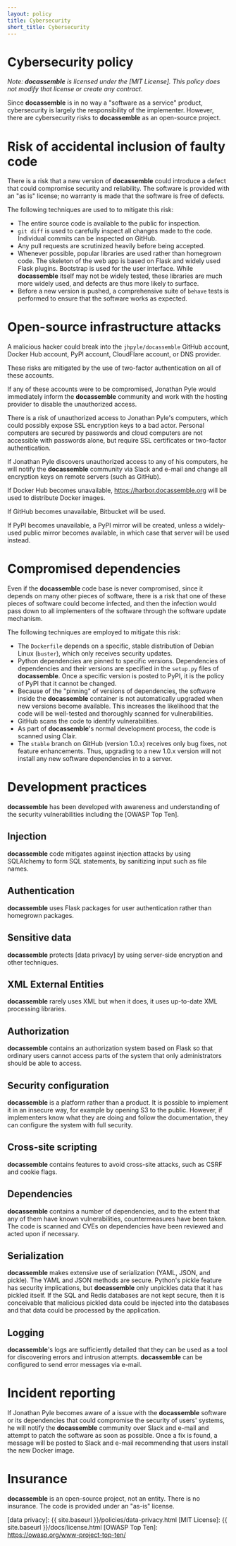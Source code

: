 ```yaml
---
layout: policy
title: Cybersecurity
short_title: Cybersecurity
---
```


# Cybersecurity policy

*Note: **docassemble** is licensed under the [MIT License].  This
policy does not modify that license or create any contract.*

Since **docassemble** is in no way a "software as a service" product,
cybersecurity is largely the responsibility of the implementer.
However, there are cybersecurity risks to **docassemble** as an
open-source project.

# Risk of accidental inclusion of faulty code

There is a risk that a new version of **docassemble** could introduce
a defect that could compromise security and reliability.  The software
is provided with an "as is" license; no warranty is made that the
software is free of defects.

The following techniques are used to to mitigate this risk:

* The entire source code is available to the public for inspection.
* `git diff` is used to carefully inspect all changes made to the
  code.  Individual commits can be inspected on GitHub.
* Any pull requests are scrutinized heavily before being accepted.
* Whenever possible, popular libraries are used rather than homegrown
  code.  The skeleton of the web app is based on Flask and widely used
  Flask plugins.  Bootstrap is used for the user interface.  While
  **docassemble** itself may not be widely tested, these libraries are
  much more widely used, and defects are thus more likely to surface.
* Before a new version is pushed, a comprehensive suite of `behave` tests
  is performed to ensure that the software works as expected.

# Open-source infrastructure attacks

A malicious hacker could break into the `jhpyle/docassemble` GitHub
account, Docker Hub account, PyPI account, CloudFlare account, or DNS
provider.

These risks are mitigated by the use of two-factor authentication on
all of these accounts.

If any of these accounts were to be compromised, Jonathan Pyle would
immediately inform the **docassemble** community and work with the
hosting provider to disable the unauthorized access.

There is a risk of unauthorized access to Jonathan Pyle's computers,
which could possibly expose SSL encryption keys to a bad actor.
Personal computers are secured by passwords and cloud computers are
not accessible with passwords alone, but require SSL certificates or
two-factor authentication.

If Jonathan Pyle discovers unauthorized access to any of his
computers, he will notify the **docassemble** community via Slack and
e-mail and change all encryption keys on remote servers (such as
GitHub).

If Docker Hub becomes unavailable, https://harbor.docassemble.org will
be used to distribute Docker images.

If GitHub becomes unavailable, Bitbucket will be used.

If PyPI becomes unavailable, a PyPI mirror will be created, unless a
widely-used public mirror becomes available, in which case that server
will be used instead.

# Compromised dependencies

Even if the **docassemble** code base is never compromised, since it
depends on many other pieces of software, there is a risk that one of
these pieces of software could become infected, and then the infection
would pass down to all implementers of the software through the
software update mechanism.

The following techniques are employed to mitigate this risk:

* The `Dockerfile` depends on a specific, stable distribution of
  Debian Linux (`buster`), which only receives security updates.
* Python dependencies are pinned to specific versions.  Dependencies
  of dependencies and their versions are specified in the `setup.py`
  files of **docassemble**.  Once a specific version is posted to
  PyPI, it is the policy of PyPI that it cannot be changed.
* Because of the "pinning" of versions of dependencies, the software
  inside the **docassemble** container is not automatically upgraded
  when new versions become available.  This increases the likelihood
  that the code will be well-tested and thoroughly scanned for
  vulnerabilities.
* GitHub scans the code to identify vulnerabilities.
* As part of **docassemble**'s normal development process, the code is
  scanned using Clair.
* The `stable` branch on GitHub (version 1.0.x) receives only bug
  fixes, not feature enhancements.  Thus, upgrading to a new 1.0.x
  version will not install any new software dependencies in to a
  server.

# Development practices

**docassemble** has been developed with awareness and understanding of
the security vulnerabilities including the [OWASP Top Ten].

## Injection

**docassemble** code mitigates against injection attacks by using
SQLAlchemy to form SQL statements, by sanitizing input such as file
names.

## Authentication

**docassemble** uses Flask packages for user authentication rather
than homegrown packages.

## Sensitive data

**docassemble** protects [data privacy] by using server-side
encryption and other techniques.

## XML External Entities

**docassemble** rarely uses XML but when it does, it uses up-to-date
XML processing libraries.

## Authorization

**docassemble** contains an authorization system based on Flask so
that ordinary users cannot access parts of the system that only
administrators should be able to access.

## Security configuration

**docassemble** is a platform rather than a product.  It is possible
to implement it in an insecure way, for example by opening S3 to the
public.  However, if implementers know what they are doing and follow
the documentation, they can configure the system with full security.

## Cross-site scripting

**docassemble** contains features to avoid cross-site attacks, such as
CSRF and cookie flags.

## Dependencies

**docassemble** contains a number of dependencies, and to the extent
that any of them have known vulnerabilities, countermeasures have been
taken.  The code is scanned and CVEs on dependencies have been
reviewed and acted upon if necessary.

## Serialization

**docassemble** makes extensive use of serialization (YAML, JSON, and
pickle).  The YAML and JSON methods are secure.  Python's pickle
feature has security implications, but **docassemble** only unpickles
data that it has pickled itself.  If the SQL and Redis databases are
not kept secure, then it is conceivable that malicious pickled data
could be injected into the databases and that data could be processed
by the application.

## Logging

**docassemble**'s logs are sufficiently detailed that they can be used
as a tool for discovering errors and intrusion attempts.
**docassemble** can be configured to send error messages via e-mail.

# Incident reporting

If Jonathan Pyle becomes aware of a issue with the **docassemble**
software or its dependencies that could compromise the security of
users' systems, he will notify the **docassemble** community over
Slack and e-mail and attempt to patch the software as soon as
possible.  Once a fix is found, a message will be posted to Slack and
e-mail recommending that users install the new Docker image.

# Insurance

**docassemble** is an open-source project, not an entity.  There is no
insurance.  The code is provided under an "as-is" license.

[data privacy]: {{ site.baseurl }}/policies/data-privacy.html 
[MIT License]: {{ site.baseurl }}/docs/license.html
[OWASP Top Ten]: https://owasp.org/www-project-top-ten/
